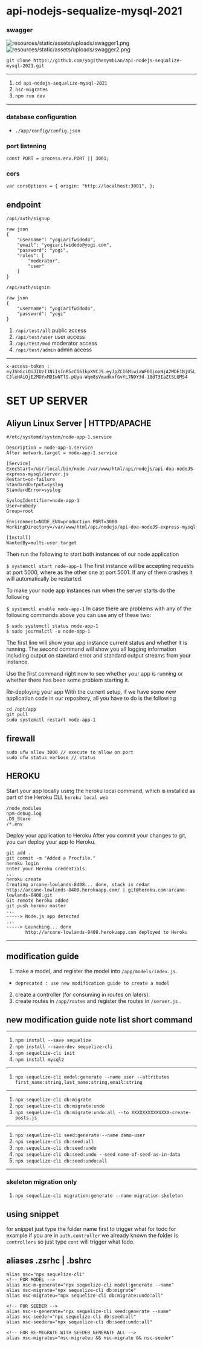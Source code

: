 # api-nodejs-sequalize-mysql-2021
### swagger
![resources/static/assets/uploads/swagger1.png](/resources/static/assets/uploads/swagger1.png)
![resources/static/assets/uploads/swagger2.png](/resources/static/assets/uploads/swagger2.png)


```
git clone https://github.com/yogithesymbian/api-nodejs-sequalize-mysql-2021.git
```
----
1. `cd api-nodejs-sequalize-mysql-2021`
2. `nsc-migrates`
3. `npm run dev`
-----

### database configuration
- `./app/config/config.json`

### port listening
`const PORT = process.env.PORT || 3001;`
### cors
`var corsOptions = {
  origin: "http://localhost:3001",
};`

## endpoint
`/api/auth/signup`

```
raw json
{
    "username": "yogiarifwidodo",
    "email": "yogiarifwidodo@yogi.com",
    "password": "yogi",
    "roles": [
        "moderator",
        "user"
    ]
}
```

`/api/auth/signin`

```
raw json
{
    "username": "yogiarifwidodo",
    "password": "yogi"
}
```

1. `/api/test/all` public access
2. `/api/test/user` user access
3. `/api/test/mod` moderator access
4. `/api/test/admin` admin access

----
`x-access-token :` `eyJhbGciOiJIUzI1NiIsInR5cCI6IkpXVCJ9.eyJpZCI6MiwiaWF0IjoxNjA2MDE1NjU5LCJleHAiOjE2MDYxMDIwNTl9.pUya-Wqm8sVmadkxfGvYL7N0Y3d-18dT3IaZtSLUMS4`

# SET UP SERVER
## Aliyun Linux Server | HTTPD/APACHE
```
#/etc/systemd/system/node-app-1.service

Description = node-app-1.service
After network.target = node-app-1.service

[Service]
ExecStart=/usr/local/bin/node /var/www/html/api/nodejs/api-doa-nodeJS-express-mysql/server.js
Restart=on-failure
StandardOutput=syslog
StandardError=syslog

SyslogIdentifier=node-app-1
User=nobody
Group=root

Environment=NODE_ENV=production PORT=3000
WorkingDirectory=/var/www/html/api/nodejs/api-doa-nodeJS-express-mysql

[Install]
WantedBy=multi-user.target
```

Then run the following to start both instances of our node application

`$ systemctl start node-app-1`
The first instance will be accepting requests at port 5000, where as the other one at port 5001. If any of them crashes it will automatically be restarted.

To make your node app instances run when the server starts do the following

`$ systemctl enable node-app-1`
In case there are problems with any of the following commands above you can use any of these two:

```
$ sudo systemctl status node-app-1
$ sudo journalctl -u node-app-1
```

The first line will show your app instance current status and whether it is running. The second command will show you all logging information including output on standard error and standard output streams from your instance.

Use the first command right now to see whether your app is running or whether there has been some problem starting it.

Re-deploying your app
With the current setup, if we have some new application code in our repository, all you have to do is the following

```
cd /opt/app
git pull
sudo systemctl restart node-app-1
```
## firewall
```
sudo ufw allow 3000 // execute to allow on port
sudo ufw status verbose // status
```

## HEROKU

Start your app locally using the heroku local command, which is installed as part of the Heroku CLI.
`heroku local web`

```
/node_modules
npm-debug.log
.DS_Store
/*.env
```

Deploy your application to Heroku
After you commit your changes to git, you can deploy your app to Heroku.

```
git add .
git commit -m "Added a Procfile."
heroku login
Enter your Heroku credentials.
...
heroku create
Creating arcane-lowlands-8408... done, stack is cedar
http://arcane-lowlands-8408.herokuapp.com/ | git@heroku.com:arcane-lowlands-8408.git
Git remote heroku added
git push heroku master
...
-----> Node.js app detected
...
-----> Launching... done
       http://arcane-lowlands-8408.herokuapp.com deployed to Heroku
```


---

## modification guide
1. make a model, and register the model into `/app/models/index.js`.
- `deprecated : use new modification guide to create a model `
2. create a controller (for consuming in routes on laters).
3. create routes in `/app/routes` and register the routes in `/server.js` .


## new modification guide note list short command
------
1. `npm install --save sequelize`
2. `npm install --save-dev sequelize-cli`
3. `npm sequelize-cli init`
4. `npm install mysql2`
-------
1. `npx sequelize-cli model:generate --name user --attributes first_name:string,last_name:string,email:string`
-------
1. `npx sequelize-cli db:migrate`
2. `npx sequelize-cli db:migrate:undo`
3. `npx sequelize-cli db:migrate:undo:all --to XXXXXXXXXXXXXX-create-posts.js`
-------
1. `npx sequelize-cli seed:generate --name demo-user`
2. `npx sequelize-cli db:seed:all`
3. `npx sequelize-cli db:seed:undo`
4. `npx sequelize-cli db:seed:undo --seed name-of-seed-as-in-data`
5. `npx sequelize-cli db:seed:undo:all`
-------

### skeleton migration only
1. `npx sequelize-cli migration:generate --name migration-skeleton`

## using snippet
for snippet just type the folder name first to trigger what for todo for example if you are in `auth.controller` we already known the folder is `controllers` so just type `cont` will trigger what todo.


## aliases .zsrhc | .bshrc
```
alias nsc="npx sequelize-cli"
<!-- FOR MODEL -->
alias nsc-m-generate="npx sequelize-cli model:generate --name"
alias nsc-migrate="npx sequelize-cli db:migrate"
alias nsc-migrateu="npx sequelize-cli db:migrate:undo:all"

<!-- FOR SEEDER -->
alias nsc-s-generate="npx sequelize-cli seed:generate --name"
alias nsc-seeder="npx sequelize-cli db:seed:all"
alias nsc-seederu="npx sequelize-cli db:seed:undo:all"

<!-- FOR RE-MIGRATE WITH SEEDER GENERATE ALL -->
alias nsc-migrates="nsc-migrateu && nsc-migrate && nsc-seeder"
```